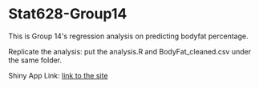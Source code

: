 # Stat628-Group14

This is Group 14's regression analysis on predicting bodyfat percentage.

Replicate the analysis: put the analysis.R and BodyFat_cleaned.csv under the same folder.

Shiny App Link: <a href="https://u2te5e-yifan-ren.shinyapps.io/STAT628Group14/" target="_blank">link to the site</a>
